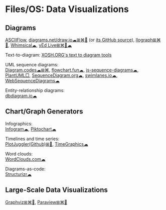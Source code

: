 # Files/OS: Data Visualizations

## Diagrams

[ASCIIFlow](https://asciiflow.com/),
[diagrams.net/draw.io☁⊞⌘🐧](https://www.diagrams.net/) (or [its GitHub source](https://github.com/jgraph/drawio)),
[Ilograph⊞⌘🐧](https://www.ilograph.com/),
[Whimsical☁](https://whimsical.com/),
[yEd Live⊞⌘🐧☁](https://www.yworks.com/products/yed)

Text-to-diagram:
[XOSH.ORG's text to diagram tools](https://xosh.org/text-to-diagram/)

UML sequence diagrams:  
[Diagram.codes☁⊞⌘](https://www.diagram.codes/),
[flowchart.fun☁](https://flowchart.fun/),
[js-sequence-diagrams☁](https://bramp.github.io/js-sequence-diagrams/),
[PlantUML□](https://plantuml.com/),
[SequenceDiagram.org☁](https://sequencediagram.org/),
[swimlanes.io☁](https://swimlanes.io/),
[WebSequenceDiagrams☁](https://www.websequencediagrams.com/)

Entity-relationship diagrams:  
[dbdiagram.io☁](https://dbdiagram.io/home)

## Chart/Graph Generators

Infographics:  
[Infogram☁](https://infogram.com/),
[Piktochart☁](https://piktochart.com/)

Timelines and time series:  
[PlotJuggler(Github)⊞🐧](https://github.com/facontidavide/PlotJuggler),
[TimeGraphics☁](https://time.graphics/)

Word clouds:  
[WordClouds.com☁](https://www.wordclouds.com/)

Diagrams-as-code:  
[Structurizr☁](https://structurizr.com/)

## Large-Scale Data Visualizations

[Graphviz⊞⌘🐧](https://www.graphviz.org/),
[Paraview⊞⌘🐧](https://www.paraview.org/)
